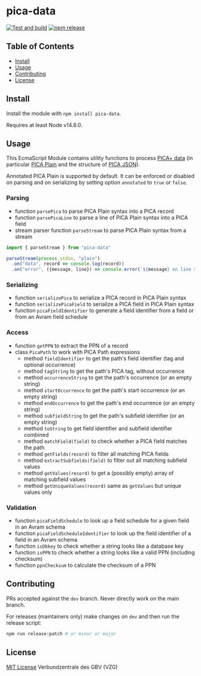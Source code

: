# pica-data

[![Test and build](https://github.com/gbv/pica-data-js/workflows/Test/badge.svg)](https://github.com/gbv/pica-data-js/actions?query=workflow%3A%22Test%22)
[![npm release](https://img.shields.io/npm/v/pica-data)](https://www.npmjs.com/package/pica-data)

## Table of Contents

- [Install](#install)
- [Usage](#usage)
- [Contributing](#contributing)
- [License](#license)

## Install

Install the module with `npm install pica-data`.

Requires at least Node v14.8.0.

## Usage

This EcmaScript Module contains utility functions to process [PICA+ data](https://format.gbv.de/pica) (in particular [PICA Plain](http://format.gbv.de/pica/plain) and the structure of [PICA JSON](http://format.gbv.de/pica/json)).

Annotated PICA Plain is supported by default. It can be enforced or disabled on parsing and on serializing by setting option `annotated` to `true` or `false`.

### Parsing

* function `parsePica` to parse PICA Plain syntax into a PICA record
* function `parsePicaLine` to parse a line of PICA Plain syntax into a PICA field
* stream parser function `parseStream` to parse PICA Plain syntax from a stream

~~~js
import { parseStream } from "pica-data"

parseStream(process.stdin, "plain")
  .on("data", record => console.log(record))
  .on("error", ({message, line}) => console.error(`${message} on line ${line}`))
~~~

### Serializing

* function `serializePica` to serialize a PICA record in PICA Plain syntax
* function `serializePicaField` to serialize a PICA field in PICA Plain syntax
* function `picaFieldIdentifier` to generate a field identifier from a field or from an Avram field schedule

### Access

* function `getPPN` to extract the PPN of a record
* class `PicaPath` to work with PICA Path expressions
  * method `fieldIdentifier` to get the path's field identifier (tag and optional occurrence)
  * method `tagString` to get the path's PICA tag, without occurrence
  * method `occurrenceString` to get the path's occurrence (or an empty string)
  * method `startOccurrence` to get the path's start occurrence (or an empty string)
  * method `endOccurrence` to get the path's end occurrence (or an empty string)
  * method `subfieldString` to get the path's subfield identifier (or an empty string)
  * method `toString` to get field identifier and subfield identifier combined
  * method `matchField(field)` to check whether a PICA field matches the path
  * method `getFields(record)` to filter all matching PICA fields 
  * method `extractSubfields(field)` to filter out all matching subfield values
  * method `getValues(record)` to get a (possibly empty) array of matching subfield values
  * method `getUniqueValues(record)` same as `getValues` but unique values only

### Validation

* function `picaFieldSchedule` to look up a field schedule for a given field in an Avram schema
* function `picaFieldScheduleIdentifier` to look up the field identifier of a field in an Avram schema
* function `isDbkey` to check whether a string looks like a database key
* function `isPPN` to check whether a string looks like a valid PPN (including checksum)
* function `ppnChecksum` to calculate the checksum of a PPN

## Contributing

PRs accepted against the `dev` branch. Never directly work on the main branch.

For releases (maintainers only) make changes on `dev` and then run the release script:

```bash
npm run release:patch # or minor or major
```

## License

[MIT License](LICENSE) Verbundzentrale des GBV (VZG)
